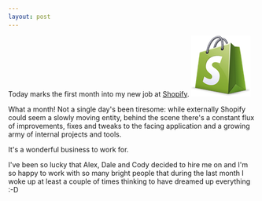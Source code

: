 ```yaml
---
layout: post
---
```

Today marks the first month into my new job at
[Shopify](http://www.shopify.com).
<a href="http://www.shopify.com" target="_blank"><img src="/images/posts/shopify-bag.png" class="float-right" alt="Shopify's bag"/></a>

What a month! Not a single day's been tiresome: while externally Shopify could
seem a slowly moving entity, behind the scene there's a constant flux of
improvements, fixes and tweaks to the facing application and a growing army of
internal projects and tools.

It's a wonderful business to work for.

I've been so lucky that Alex, Dale and Cody decided to hire me on and I'm so
happy to work with so many bright people that during the last month I woke up
at least a couple of times thinking to have dreamed up everything :-D
